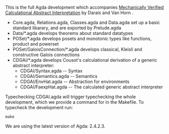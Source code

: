 This is the full Agda development which accompanies [Mechanically Verified
Calculational Abstract Interpretation](http://arxiv.org/abs/1507.03559) by
Darais and Van Horn .

- Core.agda, Relations.agda, Classes.agda and Data.agda set up a basic standard
  libarary, and are exported by Prelude.agda
- Data/*.agda develops theorems about standard datatypes
- POSet/*.agda develops posets and monotonic types like functions, product and powerset
- POSet/GaloisConnection/*.agda develops classical, Kleisli and constructive Galois connections
- CDGAI/*.agda develops Cousot's calculational derivation of a generic abstract interpreter:
  - CDGAI/Syntax.agda      -- Syntax
  - CDGAI/Semantics.agda   -- Semantics
  - CDGAI/EnvHat.agda      -- Abstraction for environments
  - CDGAI/FaexpHat.agda    -- The calculated generic abstract interpreter

Typechecking CDGAI.agda will trigger typechecking the whole development, which
we provide a command for in the Makefile. To typecheck the development run:

    make

We are using the latest version of Agda: 2.4.2.3.
